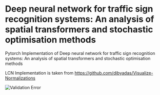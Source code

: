 # Deep neural network for traffic sign recognition systems: An analysis of spatial transformers and stochastic optimisation methods


Pytorch Implementation of Deep neural network for traffic sign recognition systems: An analysis of spatial transformers and stochastic optimisation methods


LCN Implementation is taken from https://github.com/dibyadas/Visualize-Normalizations


![Validation Error](https://raw.githubusercontent.com/username/projectname/branch/path/to/img.png)
